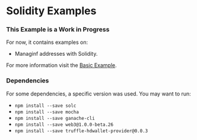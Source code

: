 # Solidity Examples

### This Example is a Work in Progress

For now, it contains examples on:
* Managinf addresses with Solidity.

For more information visit the [Basic Example](https://github.com/federicomazzini/Solidity-Examples).

### Dependencies

For some dependencies, a specific version was used. You may want to run:
* `npm install --save solc`
* `npm install --save mocha`
* `npm install --save ganache-cli`
* `npm install --save web3@1.0.0-beta.26`
* `npm install --save truffle-hdwallet-provider@0.0.3`